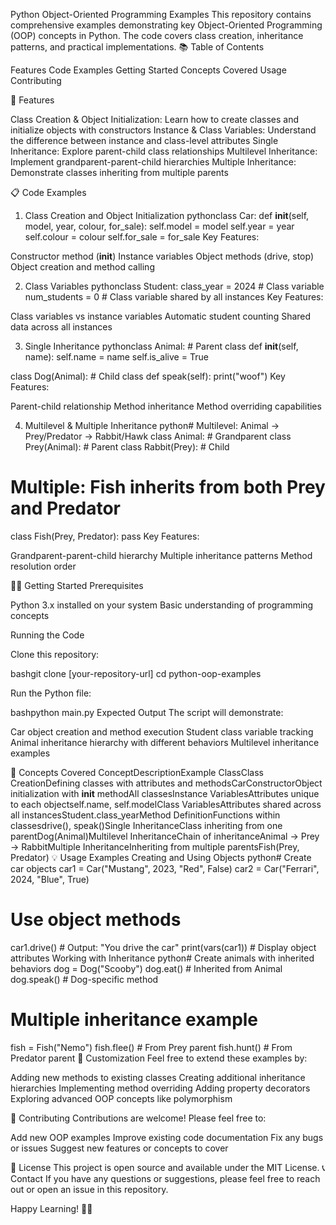 Python Object-Oriented Programming Examples
This repository contains comprehensive examples demonstrating key Object-Oriented Programming (OOP) concepts in Python. The code covers class creation, inheritance patterns, and practical implementations.
📚 Table of Contents

Features
Code Examples
Getting Started
Concepts Covered
Usage
Contributing

🚀 Features

Class Creation & Object Initialization: Learn how to create classes and initialize objects with constructors
Instance & Class Variables: Understand the difference between instance and class-level attributes
Single Inheritance: Explore parent-child class relationships
Multilevel Inheritance: Implement grandparent-parent-child hierarchies
Multiple Inheritance: Demonstrate classes inheriting from multiple parents

📋 Code Examples
1. Class Creation and Object Initialization
pythonclass Car:
    def __init__(self, model, year, colour, for_sale):
        self.model = model
        self.year = year
        self.colour = colour
        self.for_sale = for_sale
Key Features:

Constructor method (__init__)
Instance variables
Object methods (drive, stop)
Object creation and method calling

2. Class Variables
pythonclass Student:
    class_year = 2024  # Class variable
    num_students = 0   # Class variable shared by all instances
Key Features:

Class variables vs instance variables
Automatic student counting
Shared data across all instances

3. Single Inheritance
pythonclass Animal:  # Parent class
    def __init__(self, name):
        self.name = name
        self.is_alive = True

class Dog(Animal):  # Child class
    def speak(self):
        print("woof")
Key Features:

Parent-child relationship
Method inheritance
Method overriding capabilities

4. Multilevel & Multiple Inheritance
python# Multilevel: Animal -> Prey/Predator -> Rabbit/Hawk
class Animal:        # Grandparent
class Prey(Animal):  # Parent
class Rabbit(Prey):  # Child

# Multiple: Fish inherits from both Prey and Predator
class Fish(Prey, Predator):
    pass
Key Features:

Grandparent-parent-child hierarchy
Multiple inheritance patterns
Method resolution order

🏃‍♂️ Getting Started
Prerequisites

Python 3.x installed on your system
Basic understanding of programming concepts

Running the Code

Clone this repository:

bashgit clone [your-repository-url]
cd python-oop-examples

Run the Python file:

bashpython main.py
Expected Output
The script will demonstrate:

Car object creation and method execution
Student class variable tracking
Animal inheritance hierarchy with different behaviors
Multilevel inheritance examples

🎯 Concepts Covered
ConceptDescriptionExample ClassClass CreationDefining classes with attributes and methodsCarConstructorObject initialization with __init__ methodAll classesInstance VariablesAttributes unique to each objectself.name, self.modelClass VariablesAttributes shared across all instancesStudent.class_yearMethod DefinitionFunctions within classesdrive(), speak()Single InheritanceClass inheriting from one parentDog(Animal)Multilevel InheritanceChain of inheritanceAnimal -> Prey -> RabbitMultiple InheritanceInheriting from multiple parentsFish(Prey, Predator)
💡 Usage Examples
Creating and Using Objects
python# Create car objects
car1 = Car("Mustang", 2023, "Red", False)
car2 = Car("Ferrari", 2024, "Blue", True)

# Use object methods
car1.drive()  # Output: "You drive the car"
print(vars(car1))  # Display object attributes
Working with Inheritance
python# Create animals with inherited behaviors
dog = Dog("Scooby")
dog.eat()    # Inherited from Animal
dog.speak()  # Dog-specific method

# Multiple inheritance example
fish = Fish("Nemo")
fish.flee()  # From Prey parent
fish.hunt()  # From Predator parent
🔧 Customization
Feel free to extend these examples by:

Adding new methods to existing classes
Creating additional inheritance hierarchies
Implementing method overriding
Adding property decorators
Exploring advanced OOP concepts like polymorphism

🤝 Contributing
Contributions are welcome! Please feel free to:

Add new OOP examples
Improve existing code documentation
Fix any bugs or issues
Suggest new features or concepts to cover

📝 License
This project is open source and available under the MIT License.
📞 Contact
If you have any questions or suggestions, please feel free to reach out or open an issue in this repository.

Happy Learning! 🐍✨
